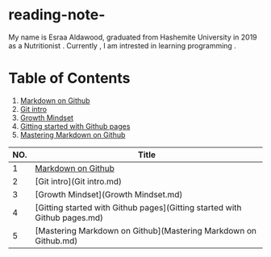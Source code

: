 # reading-note-
My name is Esraa Aldawood, graduated from Hashemite University in 2019 as a Nutritionist .
Currently , I am intrested in learning programming .




# Table of Contents
1. [Markdown on Github](Markdown.md)
2. [Git intro](#example2)
3. [Growth Mindset](#third-example)
4. [Gitting started with Github pages](#fourth-examplehttpwwwfourthexamplecom)
5. [Mastering Markdown on Github](cc)

|NO. | Title  | 
|---|---|
| 1  | [Markdown on Github](Markdown.md)  | 
| 2  |  [Git intro](Git intro.md) | 
| 3  |   [Growth Mindset](Growth Mindset.md) |   
|   4|  [Gitting started with Github pages](Gitting started with Github pages.md) |
|  5 |  [Mastering Markdown on Github](Mastering Markdown on Github.md) |    

